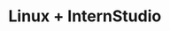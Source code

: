 # Linux + InternStudio

<img src="https://i.imghippo.com/files/cMLvS1720708876.jpg" alt="" border="0">